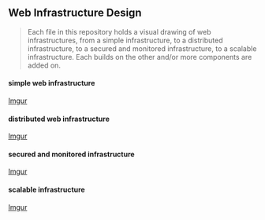 ## Web Infrastructure Design
> Each file in this repository holds a visual drawing of web infrastructures, from a simple infrastructure, to a distributed infrastructure, to a secured and monitored infrastructure, to a scalable infrastructure. Each builds on the other and/or more components are added on. 

#### simple web infrastructure
[Imgur](https://i.imgur.com/vWuVOfE.jpg)
#### distributed web infrastructure
[Imgur](https://i.imgur.com/9jiDLHD.jpg)
#### secured and monitored infrastructure
[Imgur](https://i.imgur.com/hFJjuhq.jpg)
#### scalable infrastructure
[Imgur](https://i.imgur.com/oTnEDqx.jpg)
